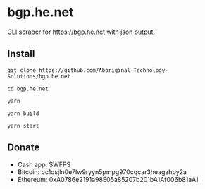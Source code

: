 # bgp.he.net
CLI scraper for https://bgp.he.net with json output.


## Install
```
git clone https://github.com/Aboriginal-Technology-Solutions/bgp.he.net

cd bgp.he.net

yarn

yarn build

yarn start

```
## Donate

- Cash app: $WFPS
- Bitcoin:  bc1qsjln0e7lw9ryyn5pmpg970cqcar3heagzhpy2a
- Ethereum: 0xA0786e2191a98E05a85207b201bA1Af006b81aA1
